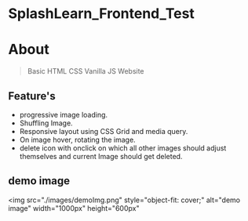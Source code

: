 # SplashLearn_Frontend_Test
# About
> Basic HTML CSS Vanilla JS Website 

## Feature's
- progressive image loading.
- Shuffling Image.
- Responsive layout using CSS Grid and media query.
- On image hover, rotating the image.
- delete icon with onclick on which all other images should adjust themselves and current Image should get deleted.

## demo image
<img 
    src="./images/demoImg.png" 
    style="object-fit: cover;" 
    alt="demo image" 
    width="1000px" 
    height="600px"
>


	
	
